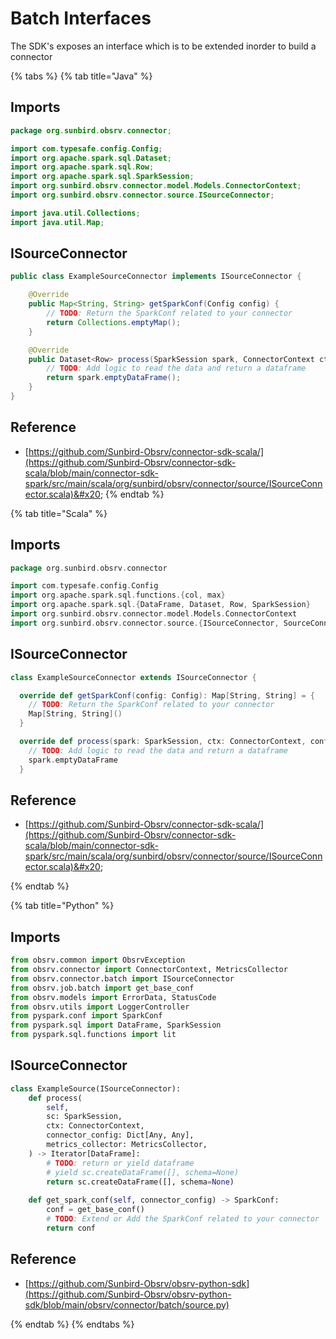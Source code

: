 # Batch Interfaces

The SDK's exposes an interface which is to be extended inorder to build a connector

{% tabs %}
{% tab title="Java" %}
## Imports

```java
package org.sunbird.obsrv.connector;

import com.typesafe.config.Config;
import org.apache.spark.sql.Dataset;
import org.apache.spark.sql.Row;
import org.apache.spark.sql.SparkSession;
import org.sunbird.obsrv.connector.model.Models.ConnectorContext;
import org.sunbird.obsrv.connector.source.ISourceConnector;

import java.util.Collections;
import java.util.Map;
```

## ISourceConnector

```java
public class ExampleSourceConnector implements ISourceConnector {

    @Override
    public Map<String, String> getSparkConf(Config config) {
        // TODO: Return the SparkConf related to your connector
        return Collections.emptyMap();
    }

    @Override
    public Dataset<Row> process(SparkSession spark, ConnectorContext ctx, Config config, BiConsumer<String, Long> metricFn) {
        // TODO: Add logic to read the data and return a dataframe
        return spark.emptyDataFrame();
    }
}
```

## Reference

* [https://github.com/Sunbird-Obsrv/connector-sdk-scala/](https://github.com/Sunbird-Obsrv/connector-sdk-scala/blob/main/connector-sdk-spark/src/main/scala/org/sunbird/obsrv/connector/source/ISourceConnector.scala)&#x20;
{% endtab %}

{% tab title="Scala" %}
## Imports

```scala
package org.sunbird.obsrv.connector

import com.typesafe.config.Config
import org.apache.spark.sql.functions.{col, max}
import org.apache.spark.sql.{DataFrame, Dataset, Row, SparkSession}
import org.sunbird.obsrv.connector.model.Models.ConnectorContext
import org.sunbird.obsrv.connector.source.{ISourceConnector, SourceConnector}
```

## ISourceConnector

```scala
class ExampleSourceConnector extends ISourceConnector {

  override def getSparkConf(config: Config): Map[String, String] = {
    // TODO: Return the SparkConf related to your connector
    Map[String, String]()
  }

  override def process(spark: SparkSession, ctx: ConnectorContext, config: Config, metricFn: (String, Long) => Unit): Dataset[Row] = {
    // TODO: Add logic to read the data and return a dataframe
    spark.emptyDataFrame
  }
```

## Reference

* [https://github.com/Sunbird-Obsrv/connector-sdk-scala/](https://github.com/Sunbird-Obsrv/connector-sdk-scala/blob/main/connector-sdk-spark/src/main/scala/org/sunbird/obsrv/connector/source/ISourceConnector.scala)&#x20;


{% endtab %}

{% tab title="Python" %}
## Imports

```python
from obsrv.common import ObsrvException
from obsrv.connector import ConnectorContext, MetricsCollector
from obsrv.connector.batch import ISourceConnector
from obsrv.job.batch import get_base_conf
from obsrv.models import ErrorData, StatusCode
from obsrv.utils import LoggerController
from pyspark.conf import SparkConf
from pyspark.sql import DataFrame, SparkSession
from pyspark.sql.functions import lit
```

## ISourceConnector

```python
class ExampleSource(ISourceConnector):
    def process(
        self,
        sc: SparkSession,
        ctx: ConnectorContext,
        connector_config: Dict[Any, Any],
        metrics_collector: MetricsCollector,
    ) -> Iterator[DataFrame]:
        # TODO: return or yield dataframe
        # yield sc.createDataFrame([], schema=None)
        return sc.createDataFrame([], schema=None)
        
    def get_spark_conf(self, connector_config) -> SparkConf:
        conf = get_base_conf()
        # TODO: Extend or Add the SparkConf related to your connector
        return conf

```

## Reference

* [https://github.com/Sunbird-Obsrv/obsrv-python-sdk](https://github.com/Sunbird-Obsrv/obsrv-python-sdk/blob/main/obsrv/connector/batch/source.py)


{% endtab %}
{% endtabs %}





